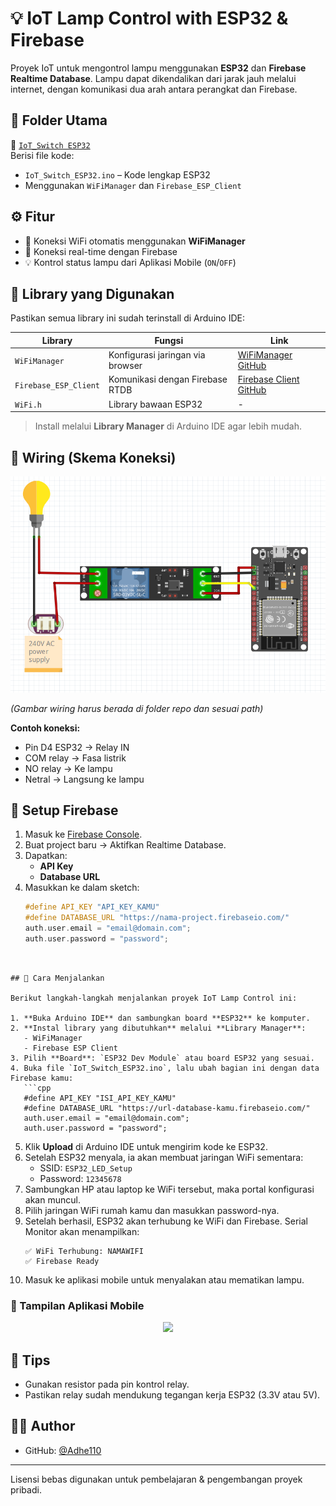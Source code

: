 
# 💡 IoT Lamp Control with ESP32 & Firebase

Proyek IoT untuk mengontrol lampu menggunakan **ESP32** dan **Firebase Realtime Database**. Lampu dapat dikendalikan dari jarak jauh melalui internet, dengan komunikasi dua arah antara perangkat dan Firebase.

## 📁 Folder Utama

📂 [`IoT_Switch ESP32`](https://github.com/Adhe110/IoT_Switch/tree/main/IoT_Switch%20ESP32)  
Berisi file kode:
- `IoT_Switch_ESP32.ino` – Kode lengkap ESP32
- Menggunakan `WiFiManager` dan `Firebase_ESP_Client`

## ⚙️ Fitur

- 🔌 Koneksi WiFi otomatis menggunakan **WiFiManager**
- 🔄 Koneksi real-time dengan Firebase
- 💡 Kontrol status lampu dari Aplikasi Mobile (`ON`/`OFF`)

## 🔧 Library yang Digunakan

Pastikan semua library ini sudah terinstall di Arduino IDE:

| Library | Fungsi | Link |
|--------|--------|------|
| `WiFiManager` | Konfigurasi jaringan via browser | [WiFiManager GitHub](https://github.com/tzapu/WiFiManager) |
| `Firebase_ESP_Client` | Komunikasi dengan Firebase RTDB | [Firebase Client GitHub](https://github.com/mobizt/Firebase-ESP-Client) |
| `WiFi.h` | Library bawaan ESP32 | - |

> Install melalui **Library Manager** di Arduino IDE agar lebih mudah.

## 🔌 Wiring (Skema Koneksi)
![Wiring ESP32 ke Relay dan Lampu](IoT_Switch%20ESP32/wiring.PNG)

*(Gambar wiring harus berada di folder repo dan sesuai path)*

**Contoh koneksi:**
- Pin D4 ESP32 → Relay IN  
- COM relay → Fasa listrik  
- NO relay → Ke lampu  
- Netral → Langsung ke lampu


## 🔧 Setup Firebase

1. Masuk ke [Firebase Console](https://console.firebase.google.com/).
2. Buat project baru → Aktifkan Realtime Database.
3. Dapatkan:
   - **API Key**
   - **Database URL**
4. Masukkan ke dalam sketch:
   ```cpp
   #define API_KEY "API_KEY_KAMU"
   #define DATABASE_URL "https://nama-project.firebaseio.com/"
   auth.user.email = "email@domain.com";
   auth.user.password = "password";
```


## 🧪 Cara Menjalankan

Berikut langkah-langkah menjalankan proyek IoT Lamp Control ini:

1. **Buka Arduino IDE** dan sambungkan board **ESP32** ke komputer.
2. **Instal library yang dibutuhkan** melalui **Library Manager**:
   - WiFiManager
   - Firebase ESP Client
3. Pilih **Board**: `ESP32 Dev Module` atau board ESP32 yang sesuai.
4. Buka file `IoT_Switch_ESP32.ino`, lalu ubah bagian ini dengan data Firebase kamu:
   ```cpp
   #define API_KEY "ISI_API_KEY_KAMU"
   #define DATABASE_URL "https://url-database-kamu.firebaseio.com/"
   auth.user.email = "email@domain.com";
   auth.user.password = "password";
   ```
5. Klik **Upload** di Arduino IDE untuk mengirim kode ke ESP32.
6. Setelah ESP32 menyala, ia akan membuat jaringan WiFi sementara:
   - SSID: `ESP32_LED_Setup`
   - Password: `12345678`
7. Sambungkan HP atau laptop ke WiFi tersebut, maka portal konfigurasi akan muncul.
8. Pilih jaringan WiFi rumah kamu dan masukkan password-nya.
9. Setelah berhasil, ESP32 akan terhubung ke WiFi dan Firebase. Serial Monitor akan menampilkan:
   ```
   ✅ WiFi Terhubung: NAMAWIFI
   ✅ Firebase Ready
   ```
10. Masuk ke aplikasi mobile untuk menyalakan atau mematikan lampu.

### 📱 Tampilan Aplikasi Mobile
<div align="center">
<img src="https://i.ibb.co/JMhCjC3/Whats-App-Image-2025-07-08-at-03-04-11-2.jpg" width="200">
</div>


## 🧠 Tips
- Gunakan resistor pada pin kontrol relay.
- Pastikan relay sudah mendukung tegangan kerja ESP32 (3.3V atau 5V).

## 👨‍💻 Author

- GitHub: [@Adhe110](https://github.com/Adhe110)

---



Lisensi bebas digunakan untuk pembelajaran & pengembangan proyek pribadi.
